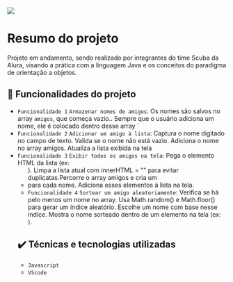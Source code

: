 <img src="https://tm.ibxk.com.br/2022/11/20/20165646884001.jpg?ims=1120x420"/>

# Resumo do projeto
Projeto em andamento, sendo realizado por integrantes do time Scuba da Alura, visando a prática com a linguagem Java e os conceitos do paradigma de orientação a objetos.

## 🔨 Funcionalidades do projeto

- `Funcionalidade 1` `Armazenar nomes de amigos`: Os nomes são salvos no array `amigos`, que começa vazio.. Sempre que o usuário adiciona um nome, ele é colocado dentro desse array `
- `Funcionalidade 2` `Adicionar um amigo à lista`: Captura o nome digitado no campo de texto. Valida se o nome não está vazio. Adiciona o nome no array amigos. Atualiza a lista exibida na tela 
- `Funcionalidade 3` `Exibir todos os amigos na tela`: Pega o elemento HTML da lista (ex: <ul id="listaAmigos">). Limpa a lista atual com innerHTML = "" para evitar duplicatas.Percorre o array amigos e cria um <li> para cada nome. Adiciona esses elementos à lista na tela.
- `Funcionalidade 4` `Sortear um amigo aleatoriamente`: Verifica se há pelo menos um nome no array. Usa Math.random() e Math.floor() para gerar um índice aleatório. Escolhe um nome com base nesse índice. Mostra o nome sorteado dentro de um elemento na tela (ex: <div id="resultado">).

## ✔️ Técnicas e tecnologias utilizadas

- ``Javascript``
- ``VScode``
